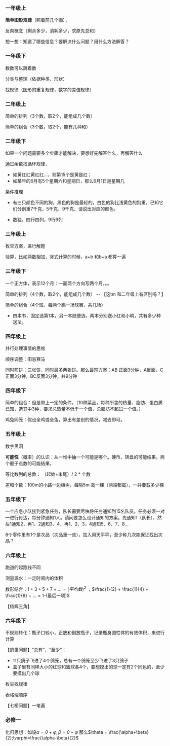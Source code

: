 ### 一年级上

**简单图形规律**（照着前几个画），

反向概念（剩余多少，消耗多少，求原先总和）

想一想：知道了哪些信息？要解决什么问题？用什么方法解答？

### 一年级下

数数可以跳着数

分类与整理（依据种类、形状）

找规律（图形的重复规律，数字的差值规律）

### 二年级上

简单的排列（3个数，取2个，能组成几个数）

简单的组合（3个数，取2个，能有几种和）



### 二年级下

如果一个问题需要多个步骤才能解决，要想好先解答什么，再解答什么

通过余数找循环规律，

- 如黄红红黄红红...，则第15个是黄是红；
- 如某年的6月有5个星期六和星期日，那么6月1日是星期几



条件推理

- 有三只颜色不同的狗，黑色的狗是最轻的，白色的狗比浅黄色的狗重。已知它们分别重7千克，5千克，9千克，请说出对应的颜色。

- 数独，四行四列，9行9列

### 三年级上

枚举方案，进行解题

验算，比如两数相加，竖式计算的时候，a+b 和b+a 都算一遍

### 三年级下

一个正方体，表示12个月：一面两个方向写两个月。。。



简单的排列（4个数，取2个，能组成几个数） -- 【这tm 和二年级上有区别吗？】

简单的组合（4个班，每两个踢一场球赛，共几场）

- 四本书，固定选第1本，另一本随便选，两本分别送小红和小明，共有多少种送法。

### 四年级上

并行处理事情的思维

顺序调整：田忌赛马

同时煎饼：三张饼，同时最多两张饼。那么最短方案：AB 正面3分钟，A反面，C正面3分钟，BC反面3分钟，共9分钟

### 四年级下

简单的组合：但是带上一定的条件。（10种菜品，每种所含的热量、脂肪、蛋白质已知，选其中3种，要求总热量不低于一个值，总脂肪不超过一个值。）

鸡兔同笼：假设全鸡或全兔，算出有差别的情况，减去即可。

### 五年级上

数字黑洞

**可能性**（概率）的认识：从一堆中抽一个可能是哪个。硬币、转盘的可能结果。两个骰子点数的可能结果。



等比数列的总数：  （起始+末尾）/ 2 * 个数

差和个数：100m的小路一边植树，每隔5m 栽一棵（两端都载），一共要载多少棵

### 五年级下

一个应急小队接到紧急任务，队长需要尽快将任务通知到15名队员。任务必须一对一进行传达，每分钟通知1人。请问要怎么设计通知的方案。先通知1（队长），然后1通知2，再1、2通知3、4，再1、2、3、4通知5、6、7、8...



8个零件里有1个是次品（次品重一些），加入用天平秤，至少称几次能保证找出次品？

### 六年级上

跑道的起跑线不同

测量漏水：一定时间内的体积

数形结合：$1+3+5+7+ ... = (平均数)^2$ ；$\frac{1}{2} + \frac{1}{4} + \frac{1}{8} + ... = 1-(最后一项)$

【杨辉三角】

### 六年级下

不规则转化：瓶子口较小，正放和倒放瓶子，记录瓶身圆柱体的有效体积，来进行计算

【鸽巢问题】“总有”、“至少”：

- 11只鸽子飞进了4个鸽笼，总有一个鸽笼至少飞进了3只鸽子
- 盒子里有同样大小的红球和篮球各4个，要想摸出的球一定有2个同色的，至少要摸出几个球



枚举找规律

表格理顺序

【七桥问题】一笔画

### 必修一

化归思想：如设$\alpha = \theta + \varphi; \beta = \theta - \varphi$ 那么$\theta = \frac{\alpha+\beta}{2};\varphi=\frac{\alpha-\beta}{2}$

